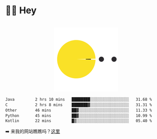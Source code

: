 
# 👋🏻 Hey
<div align="center">
	<br>
	<img src="https://raw.githubusercontent.com/Aniket965/Aniket965/master/pacman.svg?sanitize=true" width="200" height="200">
	<br>
</div>

<!--START_SECTION:waka-->

```txt
Java         2 hrs 10 mins   ████████░░░░░░░░░░░░░░░░░   31.68 %
C            2 hrs 8 mins    ███████▓░░░░░░░░░░░░░░░░░   31.31 %
Other        46 mins         ██▓░░░░░░░░░░░░░░░░░░░░░░   11.33 %
Python       45 mins         ██▓░░░░░░░░░░░░░░░░░░░░░░   10.99 %
Kotlin       22 mins         █▒░░░░░░░░░░░░░░░░░░░░░░░   05.40 %
```

<!--END_SECTION:waka-->

 ➡️  来我的网站瞧瞧吗？[这里](https://www.shaolongfei.com)
